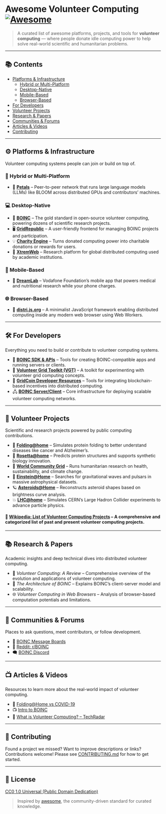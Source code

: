 # Awesome Volunteer Computing [![Awesome](https://awesome.re/badge.svg)](https://awesome.re)

> A curated list of awesome platforms, projects, and tools for **volunteer computing** — where people donate idle computing power to help solve real-world scientific and humanitarian problems.

---

## 📚 Contents

- [Platforms & Infrastructure](#platforms--infrastructure)
  - [Hybrid or Multi-Platform](#hybrid-or-multi-platform)
  - [Desktop-Native](#desktop-native)
  - [Mobile-Based](#mobile-based)
  - [Browser-Based](#browser-based)
- [For Developers](#for-developers)
- [Volunteer Projects](#volunteer-projects)
- [Research & Papers](#research--papers)
- [Communities & Forums](#communities--forums)
- [Articles & Videos](#articles--videos)
- [Contributing](#contributing)

---

## ⚙️ Platforms & Infrastructure

Volunteer computing systems people can join or build on top of.

### 🧬 Hybrid or Multi-Platform

- 🌸 **[Petals](https://petals.dev/)** – Peer-to-peer network that runs large language models (LLMs) like BLOOM across distributed GPUs and contributors’ machines.

### 💻 Desktop-Native

- 🧩 **[BOINC](https://boinc.berkeley.edu/)** – The gold standard in open-source volunteer computing, powering dozens of scientific research projects.
- 🖥️ **[GridRepublic](https://www.gridrepublic.org/)** – A user-friendly frontend for managing BOINC projects and participation.
- 💡 **[Charity Engine](https://www.charityengine.com/)** – Turns donated computing power into charitable donations or rewards for users.
- 🧪 **[XtremWeb](http://www.xtremweb.net/)** – Research platform for global distributed computing used by academic institutions.

### 📱 Mobile-Based

- 📲 **[DreamLab](https://www.vodafone.com/vodafone-foundation/focus-areas/dreamlab-app)** – Vodafone Foundation’s mobile app that powers medical and nutritional research while your phone charges.

### 🌐 Browser-Based

- 🧠 **[distri.js.org](https://distri.js.org/)** – A minimalist JavaScript framework enabling distributed computing inside any modern web browser using Web Workers.

---

## 🛠️ For Developers

Everything you need to build or contribute to volunteer computing systems.

- 🧰 **[BOINC SDK & APIs](https://boinc.berkeley.edu/trac/wiki/SoftwareDevelopment)** – Tools for creating BOINC-compatible apps and running servers or clients.
- 🔧 **[Volunteer Grid Toolkit (VGT)](https://sourceforge.net/projects/vgt/)** – A toolkit for experimenting with volunteer grid computing concepts.
- 🔗 **[GridCoin Developer Resources](https://wiki.gridcoin.us/Developer-Information)** – Tools for integrating blockchain-based incentives into distributed computing.
- 🖧 **[BOINC Server/Client](https://boinc.berkeley.edu/trac/wiki/SoftwareDevelopment)** – Core infrastructure for deploying scalable volunteer computing networks.

---

## 🧪 Volunteer Projects

Scientific and research projects powered by public computing contributions.

- 🔬 **[Folding@home](https://foldingathome.org/)** – Simulates protein folding to better understand diseases like cancer and Alzheimer’s.
- 🧬 **[Rosetta@home](https://boinc.bakerlab.org/)** – Predicts protein structures and supports synthetic biology innovation.
- 🌱 **[World Community Grid](https://www.worldcommunitygrid.org/)** – Runs humanitarian research on health, sustainability, and climate change.
- 🌌 **[Einstein@Home](https://einsteinathome.org/)** – Searches for gravitational waves and pulsars in massive astrophysical datasets.
- 🪐 **[Asteroids@Home](http://asteroidsathome.net/)** – Reconstructs asteroid shapes based on brightness curve analysis.
- 💥 **[LHC@home](https://lhcathome.web.cern.ch/)** – Simulates CERN’s Large Hadron Collider experiments to advance particle physics.

####  📘 [Wikipedia: List of Volunteer Computing Projects](https://en.wikipedia.org/wiki/List_of_volunteer_computing_projects) – A comprehensive and categorized list of past and present volunteer computing projects.

---

## 📚 Research & Papers

Academic insights and deep technical dives into distributed volunteer computing.

- 📄 *Volunteer Computing: A Review* – Comprehensive overview of the evolution and applications of volunteer computing.
- 🧩 *The Architecture of BOINC* – Explains BOINC’s client-server model and scalability.
- 🌐 *Volunteer Computing in Web Browsers* – Analysis of browser-based computation potentials and limitations.

---

## 👥 Communities & Forums

Places to ask questions, meet contributors, or follow development.

- 💬 [BOINC Message Boards](https://boinc.berkeley.edu/dev/forum_index.php)
- 📢 [Reddit: r/BOINC](https://www.reddit.com/r/BOINC/)
- 🗨️ [BOINC Discord](https://discord.gg/boinc)

---

## 📺 Articles & Videos

Resources to learn more about the real-world impact of volunteer computing.

- 🎥 [Folding@Home vs COVID-19](https://www.youtube.com/watch?v=K4X6UeGJp7A)
- 📺 [Intro to BOINC](https://www.youtube.com/watch?v=EK2tWVj6lTY)
- 📰 [What is Volunteer Computing? – TechRadar](https://www.techradar.com/news/what-is-volunteer-computing)

---

## 🤝 Contributing

Found a project we missed? Want to improve descriptions or links? Contributions welcome! Please see [CONTRIBUTING.md](CONTRIBUTING.md) for how to get started.

---

## 📄 License

[CC0 1.0 Universal (Public Domain Dedication)](LICENSE)

> Inspired by [awesome](https://awesome.re), the community-driven standard for curated knowledge.
